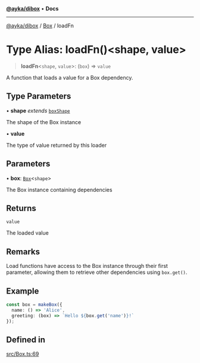 [**@ayka/dibox**](../../../README.md) • **Docs**

***

[@ayka/dibox](../../../globals.md) / [Box](../README.md) / loadFn

# Type Alias: loadFn()\<shape, value\>

> **loadFn**\<`shape`, `value`\>: (`box`) => `value`

A function that loads a value for a Box dependency.

## Type Parameters

• **shape** *extends* [`boxShape`](boxShape.md)

The shape of the Box instance

• **value**

The type of value returned by this loader

## Parameters

• **box**: [`Box`](../classes/Box.md)\<`shape`\>

The Box instance containing dependencies

## Returns

`value`

The loaded value

## Remarks

Load functions have access to the Box instance through their first parameter,
allowing them to retrieve other dependencies using `box.get()`.

## Example

```ts
const box = makeBox({
  name: () => 'Alice',
  greeting: (box) => `Hello ${box.get('name')}!`
});
```

## Defined in

[src/Box.ts:69](https://github.com/AndreyMork/dibox/blob/2bd8e5086bed82676b3941b99bf52af4c69b030c/src/Box.ts#L69)
